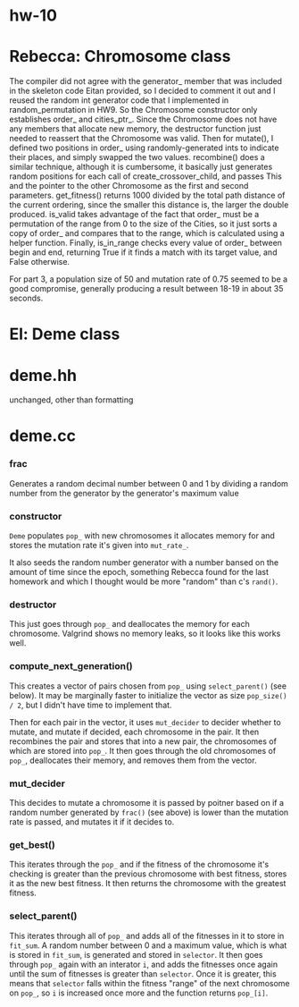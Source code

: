 # hw-10

Rebecca: Chromosome class
==============

The compiler did not agree with the generator_ member that was included in the skeleton code Eitan provided, so I decided to comment it out and I reused the random int generator code that I implemented in random_permutation in HW9. So the Chromosome constructor only establishes order_ and cities_ptr_. Since the Chromosome does not have any members that allocate new memory, the destructor function just needed to reassert that the Chromosome was valid. Then for mutate(), I defined two positions in order_ using randomly-generated ints to indicate their places, and simply swapped the two values. recombine() does a similar technique, although it is cumbersome, it basically just generates random positions for each call of create_crossover_child, and passes This and the pointer to the other Chromosome as the first and second parameters. get_fitness() returns 1000 divided by the total path distance of the current ordering, since the smaller this distance is, the larger the double produced. is_valid takes advantage of the fact that order_ must be a permutation of the range from 0 to the size of the Cities, so it just sorts a copy of order_ and compares that to the range, which is calculated using a helper function. Finally, is_in_range checks every value of order_ between begin and end, returning True if it finds a match with its target value, and False otherwise.

For part 3, a population size of 50 and mutation rate of 0.75 seemed to be a good compromise, generally producing a result between 18-19 in about 35 seconds.

El: Deme class
==============

# deme.hh

unchanged, other than formatting

# deme.cc

### frac
Generates a random decimal number between 0 and 1 by dividing a random number from the generator by the generator's maximum value

### constructor

`Deme` populates `pop_` with new chromosomes it allocates memory for and stores the mutation rate it's given into `mut_rate_`.

It also seeds the random number generator with a number bansed on the amount of time since the epoch, something Rebecca found for the last homework and which I thought would be more "random" than c's `rand()`.

### destructor

This just goes through `pop_` and deallocates the memory for each chromosome. Valgrind shows no memory leaks, so it looks like this works well.

### compute_next_generation()

This creates a vector of pairs chosen from `pop_` using `select_parent()` (see below). It may be marginally faster to initialize the vector as size `pop_size() / 2`, but I didn't have time to implement that.

Then for each pair in the vector, it uses `mut_decider` to decider whether to mutate, and mutate if decided, each chromosome in the pair. It then recombines the pair and stores that into a new pair, the chromosomes of which are stored into `pop_`. It then goes through the old chromosomes of `pop_`, deallocates their memory, and removes them from the vector.

### mut_decider

This decides to mutate a chromosome it is passed by poitner based on if a random number generated by `frac()` (see above) is lower than the mutation rate is passed, and mutates it if it decides to.

### get_best()

This iterates through the `pop_` and if the fitness of the chromosome it's checking is greater than the previous chromosome with best fitness, stores it as the new best fitness. It then returns the chromosome with the greatest fitness.

### select_parent()

This iterates through all of `pop_` and adds all of the fitnesses in it to store in `fit_sum`. A random number between 0 and a maximum value, which is what is stored in `fit_sum`, is generated and stored in `selector`. It then goes through `pop_` again with an interator `i`, and adds the fitnesses once again until the sum of fitnesses is greater than `selector`. Once it is greater, this means that `selector` falls within the fitness "range" of the next chromosome on `pop_`, so `i` is increased once more and the function returns `pop_[i]`.
